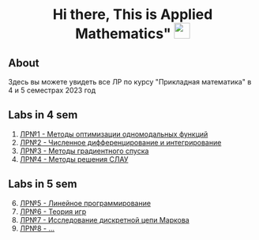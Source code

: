 <h1 align="center">Hi there, This is Applied Mathematics"
<img src="https://github.com/blackcater/blackcater/raw/main/images/Hi.gif" height="32"/></h1>

## About
Здесь вы можете увидеть все ЛР по курсу "Прикладная математика" в 4 и 5 семестрах 2023 год 

## Labs in 4 sem

1. [ЛР№1 - Методы оптимизации одномодальных функций](https://github.com/RomanKosovets/PriMat/blob/main/lab_Description/AM_Lab_2%20(1).pdf)
2. [ЛР№2 - Численное дифференцирование и интегрирование](https://github.com/RomanKosovets/PriMat/blob/main/lab_Description/AM_Lab_1%20(2).pdf)
3. [ЛР№3 - Методы градиентного спуска](https://github.com/RomanKosovets/PriMat/blob/main/lab_Description/AM_Lab_3.pdf)
4. [ЛР№4 - Методы решения СЛАУ](https://github.com/RomanKosovets/PriMat/blob/main/lab_Description/AM_Lab_4.pdf)

## Labs in 5 sem

6. [ЛР№5 - Линейное программирование](https://github.com/RomanKosovets/PriMat/blob/main/lab_Description/AM_Lab_5%20(Sem5_1).pdf)
7. [ЛР№6 - Теория игр](https://github.com/RomanKosovets/PriMat/blob/main/lab_Description/AM_Lab_6%20(Sem5_2).pdf)
8. [ЛР№7 - Исследование дискретной цепи Маркова](https://github.com/RomanKosovets/PriMat/blob/main/lab_Description/AM_Lab_7%20(Sem5_3).pdf)
9. [ЛР№8 - ...](https://github.com/RomanKosovets/PriMat/blob/main/lab_Description/AM_Lab_8%20(Sem5_4).pdf)
